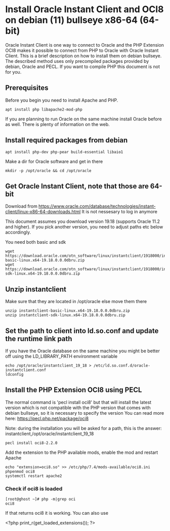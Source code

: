 # Install Oracle Instant Client and OCI8 on debian (11) bullseye x86-64 (64-bit) 
Oracle Instant Client is one way to connect to Oracle and the PHP Extension OCI8 makes it possible to connect from PHP to Oracle with Oracle Instant Client.
This is a brief description on how to install them on debian bullseye. The described method uses only precompiled packages provided by debian, Oracle and PECL. If you want to compile PHP this document is not for you.

## Prerequisites
Before you begin you need to install Apache and PHP.
```
apt install php libapache2-mod-php
```

If you are planning to run Oracle on the same machine install Oracle before as well. There is plenty of information on the web.

## Install required packages from debian
```
apt install php-dev php-pear build-essential libaio1
```

Make a dir for Oracle software and get in there
```
mkdir -p /opt/oracle && cd /opt/oracle
```

## Get Oracle Instant Client, note that those are 64-bit
Download from https://www.oracle.com/database/technologies/instant-client/linux-x86-64-downloads.html
It is not nessesary to log in anymore

This document assumes you download version 19.18 (supports Oracle 11.2 and higher). If you pick another version, you need to adjust paths etc below accordingly.

You need both basic and sdk
```
wget https://download.oracle.com/otn_software/linux/instantclient/1918000/instantclient-basic-linux.x64-19.18.0.0.0dbru.zip
wget
https://download.oracle.com/otn_software/linux/instantclient/1918000/instantclient-sdk-linux.x64-19.18.0.0.0dbru.zip
```

## Unzip instantclient
Make sure that they are located in /opt/oracle else move them there
```
unzip instantclient-basic-linux.x64-19.18.0.0.0dbru.zip
unzip instantclient-sdk-linux.x64-19.18.0.0.0dbru.zip
```

## Set the path to client into ld.so.conf and update the runtime link path
If you have the Oracle database on the same machine you might be better off using the LD_LIBRARY_PATH environment variable
```
echo /opt/oracle/instantclient_19_18 > /etc/ld.so.conf.d/oracle-instantclient.conf
ldconfig
```

## Install the PHP Extension OCI8 using PECL
The normal command is 'pecl install oci8' but that will install the latest version which is not compatible with the PHP version that comes with debian bullseye, so it is necessary to specify the version
You can read more here: https://pecl.php.net/package/oci8

Note: during the installation you will be asked for a path, this is the answer: instantclient,/opt/oracle/instantclient_19_18
```
pecl install oci8-2.2.0
```

Add the extension to the PHP available mods, enable the mod and restart Apache
```
echo "extension=oci8.so" >> /etc/php/7.4/mods-available/oci8.ini
phpenmod oci8
systemctl restart apache2
```

### Check if oci8 is loaded
```
[root@ghost ~]# php -m|grep oci
oci8
```
If that returns oci8 it is working. You can also use

&lt;?php print_r(get_loaded_extensions()); ?&gt;
